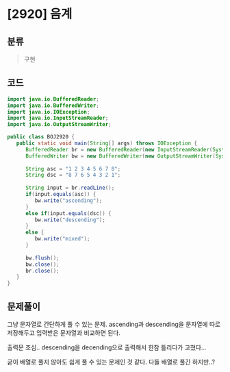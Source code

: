 # [2920] 음계

## 분류
> 구현

## 코드
```java
import java.io.BufferedReader;
import java.io.BufferedWriter;
import java.io.IOException;
import java.io.InputStreamReader;
import java.io.OutputStreamWriter;

public class BOJ2920 {
   public static void main(String[] args) throws IOException {
      BufferedReader br = new BufferedReader(new InputStreamReader(System.in));
      BufferedWriter bw = new BufferedWriter(new OutputStreamWriter(System.out));
      
      String asc = "1 2 3 4 5 6 7 8";
      String dsc = "8 7 6 5 4 3 2 1";
      
      String input = br.readLine();
      if(input.equals(asc)) {
         bw.write("ascending");
      }
      else if(input.equals(dsc)) {
         bw.write("descending");
      }
      else {
         bw.write("mixed");
      }
      
      bw.flush();
      bw.close();
      br.close();
   }
}
```

## 문제풀이

그냥 문자열로 간단하게 풀 수 있는 문제. ascending과 descending을 문자열에 따로 저장해두고 입력받은 문자열과 비교하면 된다. 

출력문 조심.. descending을 decending으로 출력해서 한참 틀리다가 고쳤다... 

굳이 배열로 풀지 않아도 쉽게 풀 수 있는 문제인 것 같다. 다들 배열로 풀긴 하지만..?